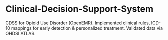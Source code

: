 # Clinical-Decision-Support-System
CDSS for Opioid Use Disorder (OpenEMR). Implemented clinical rules, ICD-10 mappings for early detection &amp; personalized treatment. Validated data via OHDSI ATLAS.

